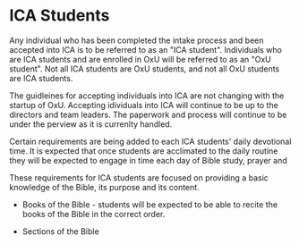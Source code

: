 # ICA Students

Any individual who has been completed the intake process and been accepted into ICA is to be referred to as an "ICA student". Individuals who are ICA students and are enrolled in OxU will be referred to as an "OxU student". Not all ICA students are OxU students, and not all OxU students are ICA students.

The guidleines for accepting individuals into ICA are not changing with the startup of OxU. Accepting idividuals into ICA will continue to be up to the directors and team leaders. The paperwork and process will continue to be under the perview as it is currenlty handled.

Certain requirements are being added to each ICA students' daily devotional time. It is expected that once students are acclimated to the daily routine they will be expected to engage in time each day of Bible study, prayer and 

These requirements for ICA students are focused on providing a basic knowledge of the Bible, its purpose and its content. 

- Books of the Bible - students will be expected to be able to recite the books of the Bible in the correct order.

- Sections of the Bible
